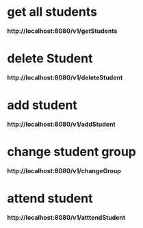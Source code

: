 

# get all students 

**http://localhost:8080/v1/getStudents**

# delete Student 

**http://localhost:8080/v1/deleteStudent**

# add student 

**http://localhost:8080/v1/addStudent**

# change student group 

**http://localhost:8080/v1/changeGroup**

# attend student 

**http://localhost:8080/v1/atttendStudent**


